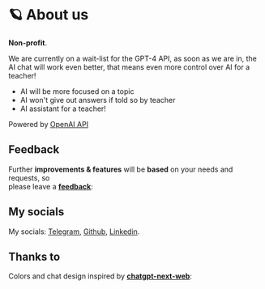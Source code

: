 # 🪐 About us

**Non-profit**.

We are currently on a wait-list for the GPT-4 API, as soon as we are in, the AI chat will work even better, that means even more control over AI for a teacher!
* AI will be more focused on a topic
* AI won't give out answers if told so by teacher
* AI assistant for a teacher!

Powered by [OpenAI API](https://platform.openai.com/)

## Feedback

Further **improvements & features** will be **based** on your needs and requests, so   
please leave a **[feedback]()**:

## My socials

My socials: [Telegram](https://t.me/yeraassyl), [Github](https://github.com/yeraassyl), [Linkedin](https://linkedin.com/in/yerassyl). 



## Thanks to

Colors and chat design inspired by **[chatgpt-next-web](https://github.com/Yidadaa/ChatGPT-Next-Web)**:


